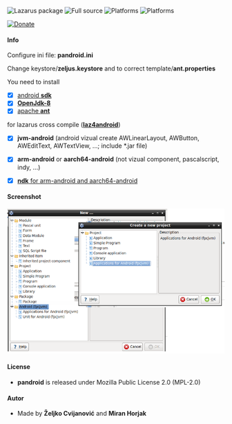 ![Lazarus package](https://img.shields.io/badge/-Lazarus%20package-green.svg)
![Full source](https://img.shields.io/badge/-Full%20source-green.svg)
![Platforms](https://img.shields.io/badge/Platforms-Linux%20and%20Windows-red.svg)
![Platforms](https://img.shields.io/badge/Build-Android%20Apk-red.svg)

[![Donate](https://img.shields.io/badge/Donate-PayPal-green.svg)](https://paypal.me/zeljus?locale.x=en_US)

#### Info
Configure ini file: __pandroid.ini__

Change keystore/__zeljus.keystore__ and to correct template/__ant.properties__


You need to install
- [x] [android __sdk__](https://androidsdkmanager.azurewebsites.net/) 
- [x] [__OpenJdk-8__](https://developers.redhat.com/products/openjdk/download)
- [x] [apache __ant__](http://archive.apache.org/dist/ant/binaries/)

for lazarus cross compile ([__laz4android__](https://sourceforge.net/projects/laz4android/))
- [x] __jvm-android__  (android vizual create AWLinearLayout, AWButton, AWEditText, AWTextView, ...; include *.jar file)     
- [x] __arm-android__ or __aarch64-android__ (not vizual component, pascalscript, indy, ...)
- [x] [__ndk__ for arm-android and aarch64-android ](https://developer.android.com/ndk/downloads) 



#### Screenshot
![GitHub Logo](/images/pandroid.png) 

#### License
- __pandroid__  is released under Mozilla Public License 2.0 (MPL-2.0)

#### Autor
- Made by  __Željko Cvijanović__  and  __Miran Horjak__ 

